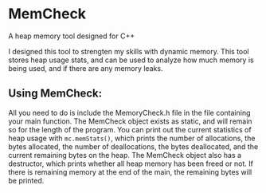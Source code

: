# MemCheck
A heap memory tool designed for C++

I designed this tool to strengten my skills with dynamic memory. This tool stores heap usage stats, and can be used to analyze how much memory is being used, and if there are any memory leaks. 

## Using MemCheck:

All you need to do is include the MemoryCheck.h file in the file containing your main function. The MemCheck object exists as static, and will remain so for the length of the program. You can print out the current statistics of heap usage with ```mc.memStats()```, which prints the number of allocations, the bytes allocated, the number of deallocations, the bytes deallocated, and the current remaining bytes on the heap. The MemCheck object also has a destructor, which prints whether all heap memory has been freed or not. If there is remaining memory at the end of the main, the remaining bytes will be printed.
